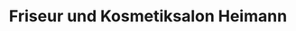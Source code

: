 ---
title: "Friseur und Kosmetiksalon Heimann"
url: /dresden/friseur-und-kosmetiksalon-heimann/
shop: Friseur
---